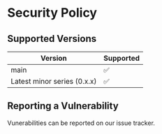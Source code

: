 # Security Policy

## Supported Versions

| Version                      | Supported          |
| ---------------------------- | ------------------ |
| main                         | :white_check_mark: |
| Latest minor series (0.x.x)  | :white_check_mark: |

## Reporting a Vulnerability

Vunerabilities can be reported on our issue tracker.
